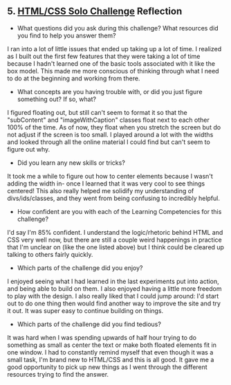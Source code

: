 ## 5. [HTML/CSS Solo Challenge](5_HTML_CSS_solo_challenge/readme.md) Reflection

* What questions did you ask during this challenge? What resources did you find to help you answer them?  

I ran into a lot of little issues that ended up taking up a lot of time. I realized as I built out the first few features that they were taking a lot of time because I hadn't learned one of the basic tools associated with it like the box model. This made me more conscious of thinking through what I need to do at the beginning and working from there.

* What concepts are you having trouble with, or did you just figure something out? If so, what?  

I figured floating out, but still can't seem to format it so that the "subContent" and "imageWithCaption" classes float next to each other 100% of the time. As of now, they float when you stretch the screen but do not adjust if the screen is too small. I played around a lot with the widths and looked through all the online material I could find but can't seem to figure out why.

* Did you learn any new skills or tricks?

It took me a while to figure out how to center elements because I wasn't adding the width in- once I learned that it was very cool to see things centered! This also really helped me solidify my understanding of divs/ids/classes, and they went from being confusing to incredibly helpful.

* How confident are you with each of the Learning Competencies for this challenge?

I'd say I'm 85% confident. I understand the logic/rhetoric behind HTML and CSS very well now, but there are still a couple weird happenings in practice that I'm unclear on (like the one listed above) but I think could be cleared up talking to others fairly quickly.

* Which parts of the challenge did you enjoy?

I enjoyed seeing what I had learned in the last experiments put into action, and being able to build on them. I also enjoyed having a little more freedom to play with the design. I also really liked that I could jump around: I'd start out to do one thing then would find another way to improve the site and try it out. It was super easy to continue building on things.

* Which parts of the challenge did you find tedious?

It was hard when I was spending upwards of half hour trying to do something as small as center the text or make both floated elements fit in one window. I had to constantly remind myself that even though it was a small task, I'm brand new to HTML/CSS and this is all good. It gave me a good opportunity to pick up new things as I went through the different resources trying to find the answer.
